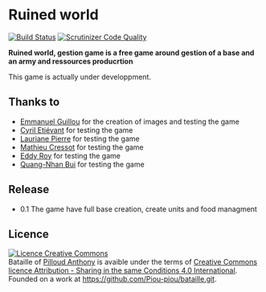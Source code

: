 # Ruined world

[![Build Status](https://scrutinizer-ci.com/g/Piou-piou/bataille/badges/build.png?b=master)](https://scrutinizer-ci.com/g/Piou-piou/bataille/build-status/master)
[![Scrutinizer Code Quality](https://scrutinizer-ci.com/g/Piou-piou/bataille/badges/quality-score.png?b=master)](https://scrutinizer-ci.com/g/Piou-piou/bataille/?branch=master)

**Ruined world, gestion game is a free game around gestion of a base and an army and ressources producrtion**

This game is actually under developpment.

## Thanks to
- [Emmanuel Guillou](https://github.com/EmmanuelGuillou) for the creation of images and testing the game
- [Cyril Etiévant](https://github.com/Bwaaahhh) for testing the game
- [Lauriane Pierre](https://github.com/LaurianeSylPierre) for testing the game
- [Mathieu Cressot](https://github.com/Mathieucst) for testing the game
- [Eddy Roy](https://github.com/eddyroy25) for testing the game
- [Quang-Nhan Bui](https://github.com/qnbui) for testing the game

## Release
- 0.1 The game have full base creation, create units and food managment

## Licence
<a rel="license" href="http://creativecommons.org/licenses/by-sa/4.0/"><img alt="Licence Creative Commons" style="border-width:0" src="https://i.creativecommons.org/l/by-sa/4.0/88x31.png" /></a><br /><span xmlns:dct="http://purl.org/dc/terms/" property="dct:title">Bataille</span> of <a xmlns:cc="http://creativecommons.org/ns#" href="http://anthony-pilloud.fr" property="cc:attributionName" rel="cc:attributionURL">Pilloud Anthony</a> is avaible under the terms of <a rel="license" href="http://creativecommons.org/licenses/by-sa/4.0/">Creative Commons licence Attribution -  Sharing in the same Conditions 4.0 International</a>.<br />Founded on a work at <a xmlns:dct="http://purl.org/dc/terms/" href="https://github.com/Piou-piou/bataille.git" rel="dct:source">https://github.com/Piou-piou/bataille.git</a>.